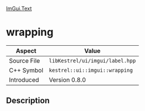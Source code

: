 [ImGui.Text](index.md)
# wrapping
| Aspect | Value |
| --- | --- |
| Source File | `libKestrel/ui/imgui/label.hpp` |
| C++ Symbol | `kestrel::ui::imgui::wrapping` |
| Introduced | Version 0.8.0 |
## Description
